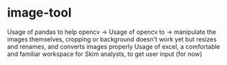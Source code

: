 # image-tool

Usage of pandas to help opencv ->
Usage of opencv to -> manipulate the images themselves, cropping or background doesn't work yet but resizes and renames, and converts images properly
Usage of excel, a comfortable and familiar workspace for Skim analysts, to get user input (for now)
